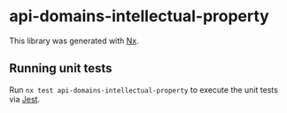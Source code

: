 # api-domains-intellectual-property

This library was generated with [Nx](https://nx.dev).

## Running unit tests

Run `nx test api-domains-intellectual-property` to execute the unit tests via [Jest](https://jestjs.io).
